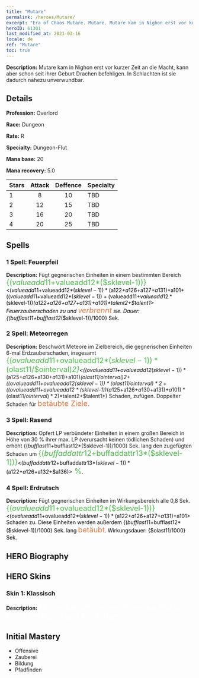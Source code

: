 ```yaml
---
title: "Mutare"
permalink: /heroes/Mutare/
excerpt: "Era of Chaos Mutare. Mutare. Mutare kam in Nighon erst vor kurzer Zeit an die Macht, kann aber schon seit ihrer Geburt Drachen befehligen. In Schlachten ist sie dadurch nahezu unverwundbar."
heroID: 61301
last_modified_at: 2021-03-16
locale: de
ref: "Mutare"
toc: true
---
```

 **Description:** Mutare kam in Nighon erst vor kurzer Zeit an die Macht, kann aber schon seit ihrer Geburt Drachen befehligen. In Schlachten ist sie dadurch nahezu unverwundbar.
## Details
 **Profession:** Overlord

 **Race:** Dungeon

 **Rate:** R

 **Specialty:** Dungeon-Flut

 **Mana base:** 20

 **Mana recovery:** 5.0


  | Stars   |     Attack     |    Deffence    |      Specialty     |
  |---------|:---------------:|:---------------:|--------------------|
  |    1    | 8 | 10 | TBD |
  |    2    | 12 | 15 | TBD |
  |    3    | 16 | 20 | TBD |
  |    4    | 20 | 25 | TBD |

## Spells
### 1 Spell: Feuerpfeil
 **Description:** Fügt gegnerischen Einheiten in einem bestimmten Bereich <span style="color: #48b946;font-size:20px">{($valueadd11+$valueadd12*($sklevel-1))}</span><span style="color: black"><($valueadd11+$valueadd12*($sklevel-1))*($a122+$a126+$a127+$a131)+$a101+(($valueadd11+$valueadd12*($sklevel-1))+($valueadd11+$valueadd12*($sklevel-1))*($a122+$a126+$a127+$a131)+$a101)*$talent2+$talent1> Feuerzauberschaden zu und <span style="color: #e07c44;font-size:20px">verbrennt</span><span style="color: black"> sie. Dauer: {($bufflast11+$bufflast12*($sklevel-1))/1000} Sek.

### 2 Spell: Meteorregen
 **Description:** Beschwört Meteore im Zielbereich, die gegnerischen Einheiten 6-mal Erdzauberschaden, insgesamt <span style="color: #48b946;font-size:20px">{($ovalueadd11+$ovalueadd12*($sklevel-1))*($olast11/$ointerval)*2}</span><span style="color: black"><(($ovalueadd11+$ovalueadd12*($sklevel-1))*($a125+$a126+$a130+$a131)+$a101)*($olast11/$ointerval)*2+(($ovalueadd11+$ovalueadd12*($sklevel-1))*($olast11/$ointerval)*2+(($ovalueadd11+$ovalueadd12*($sklevel-1))*($a125+$a126+$a130+$a131)+$a101)*($olast11/$ointerval)*2)*$talent2+$talent1>) Schaden, zufügen. Doppelter Schaden für <span style="color: #e07c44;font-size:20px">betäubte Ziele.</span><span style="color: black">

### 3 Spell: Rasend
 **Description:** Opfert LP verbündeter Einheiten in einem großen Bereich in Höhe von 30 % ihrer max. LP (verursacht keinen tödlichen Schaden) und erhöht {($bufflast11+$bufflast12*($sklevel-1))/1000} Sek. lang den zugefügten Schaden um <span style="color: #48b946;font-size:20px">{($buffaddattr12+$buffaddattr13*($sklevel-1))}</span><span style="color: black"><($buffaddattr12+$buffaddattr13*($sklevel-1))*($a122+$a126+$a132+$a136)><span style="color: #48b946;font-size:20px"> %</span><span style="color: black">.

### 4 Spell: Erdrutsch
 **Description:** Fügt gegnerischen Einheiten im Wirkungsbereich alle 0,8 Sek. <span style="color: #48b946;font-size:20px">{($ovalueadd11+$ovalueadd12*($sklevel-1))}</span><span style="color: black"><($ovalueadd11+$ovalueadd12*($sklevel-1))*($a122+$a126+$a127+$a131)+$a101> Schaden zu. Diese Einheiten werden außerdem {($bufflast11+$bufflast12*($sklevel-1))/1000} Sek. lang <span style="color: #e07c44;font-size:20px">betäubt</span><span style="color: black">. Wirkungsdauer: {$olast11/1000} Sek.


## HERO Biography

## HERO Skins
### Skin 1: **Klassisch**

 **Description:** <span style="color: #ffffff;font-size:20px">Nighon kämpft in einem Krieg aus Blut und Feuer um Status und Territorium!</span>



## Initial Mastery
   - Offensive
   - Zauberei
   - Bildung
   - Pfadfinden
